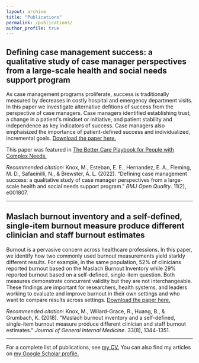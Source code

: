 ```yaml
---
layout: archive
title: "Publications"
permalink: /publications/
author_profile: true
---
```


## Defining case management success: a qualitative study of case manager perspectives from a large-scale health and social needs support program

As case management programs proliferate, success is traditionally measured by decreases in costly hospital and emergency department visits. In this paper we investigate alternative defitions of success from the perspective of case managers. Case managers identified establishing trust, a change in a patient's mindset or initiative, and patient stability and independence as key indicators of success. Case managers also emphaisized the importance of patient-defined success and individualized, incremental goals. 
[Download the paper here.](http://academicpages.github.io/files/Knox-case-management-success.pdf)

This paper was featured in [The Better Care Playbook for People with Complex Needs.](https://www.bettercareplaybook.org/resources/defining-case-management-success-qualitative-study-case-manager-perspectives-large-scale)

<i>Recommended citation:</i> Knox, M., Esteban, E. E., Hernandez, E. A., Fleming, M. D., Safaeinilli, N., & Brewster, A. L. (2022). "Defining case management success: a qualitative study of case manager perspectives from a large-scale health and social needs support program." <i>BMJ Open Quality</i>. 11(2), e001807.

<hr>

## Maslach burnout inventory and a self-defined, single-item burnout measure produce different clinician and staff burnout estimates

Burnout is a pervasive concern across healthcare professions. In this paper, we identify how two commonly used burnout measurements yield starkly different results. For example, in the same population, 52% of clinicians reported burnout based on the Maslach Burnout Inventory while 29% reported burnout based on a self-defined, single-item question. Both measures demonstrate concurrent validity but they are not interchangeable. These findings are important for researchers, health systems, and leaders working to evaluate and improve burnout in their own settings and who want to compare results across settings. [Download the paper here.](http://academicpages.github.io/files/Knox-burnout-measures.pdf)

<i>Recommended citation:</i> Knox, M., Willard-Grace, R., Huang, B., & Grumbach, K. (2018). "Maslach burnout inventory and a self-defined, single-item burnout measure produce different clinician and staff burnout estimates." <i>Journal of General Internal Medicine</i>. 33(8), 1344-1351.

<hr>

For a complete list of publications, see [my CV.](https://margae-knox.github.io/cv/)
You can also find my articles on [my Google Scholar profile.](https://scholar.google.com/citations?user=sNWlVW4AAAAJ&hl=en&oi=ao)



